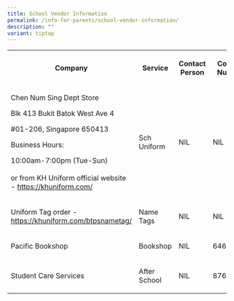 ```yaml
---
title: School Vendor Information
permalink: /info-for-parents/school-vendor-information/
description: ""
variant: tiptap
---
```

<table style="minWidth: 100px">
<colgroup>
<col>
<col>
<col>
<col>
</colgroup>
<tbody>
<tr>
<th rowspan="1" colspan="1">
<p>Company</p>
</th>
<th rowspan="1" colspan="1">
<p>Service</p>
</th>
<th rowspan="1" colspan="1">
<p>Contact Person</p>
</th>
<th rowspan="1" colspan="1">
<p>Contact Number</p>
</th>
</tr>
<tr>
<td rowspan="1" colspan="1">
<p>Chen Num Sing Dept Store</p>
<p>Blk 413 Bukit Batok West Ave 4</p>
<p>#01-206, Singapore 650413</p>
<p>Business Hours:</p>
<p>10:00am-7:00pm (Tue-Sun)
<br>
<br>or from KH Uniform official website - <a href="https://khuniform.com/" rel="noopener noreferrer nofollow" target="_blank">https://khuniform.com/</a>
</p>
</td>
<td rowspan="1" colspan="1">
<p>Sch Uniform</p>
</td>
<td rowspan="1" colspan="1">
<p>NIL</p>
</td>
<td rowspan="1" colspan="1">
<p>NIL</p>
</td>
</tr>
<tr>
<td rowspan="1" colspan="1">
<p>Uniform Tag order - <a href="https://khuniform.com/btpsnametag/" rel="noopener noreferrer nofollow" target="_blank">https://khuniform.com/btpsnametag/</a>
</p>
</td>
<td rowspan="1" colspan="1">
<p>Name Tags</p>
</td>
<td rowspan="1" colspan="1">
<p>NIL</p>
</td>
<td rowspan="1" colspan="1">
<p>NIL</p>
</td>
</tr>
<tr>
<td rowspan="1" colspan="1">
<p>Pacific Bookshop</p>
</td>
<td rowspan="1" colspan="1">
<p>Bookshop</p>
</td>
<td rowspan="1" colspan="1">
<p>NIL</p>
</td>
<td rowspan="1" colspan="1">
<p>64623920</p>
</td>
</tr>
<tr>
<td rowspan="1" colspan="1">
<p>Student Care Services</p>
</td>
<td rowspan="1" colspan="1">
<p>After School</p>
</td>
<td rowspan="1" colspan="1">
<p>NIL</p>
</td>
<td rowspan="1" colspan="1">
<p>87689011</p>
</td>
</tr>
</tbody>
</table>
<p>
<br>
</p>